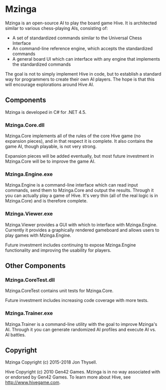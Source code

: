 # Mzinga #

Mzinga is an open-source AI to play the board game Hive. It is architected similar to various chess-playing AIs, consisting of:

* A set of standardized commands similar to the Universal Chess Interface
* An command-line reference engine, which accepts the standardized commands
* A general board UI which can interface with any engine that implements the standardized commands

The goal is not to simply implement Hive in code, but to establish a standard way for programmers to create their own AI players. The hope is that this will encourage explorations around Hive AI.

## Components ##

Mzinga is developed in C# for .NET 4.5.

### Mzinga.Core.dll ###

Mzinga.Core implements all of the rules of the core Hive game (no expansion pieces), and in that respect it is complete. It also contains the game AI, though playable, is not very strong.

Expansion pieces will be added eventually, but most future investment in Mzinga.Core will be to improve the game AI.

### Mzinga.Engine.exe ###

Mzinga.Engine is a command-line interface which can read input commands, send them to Mzinga.Core and output the results. Through it you can actually play a game of Hive. It's very thin (all of the real logic is in Mzinga.Core) and is therefore complete.

### Mzinga.Viewer.exe ###

Mzinga.Viewer provides a GUI with which to interface with Mzinga.Engine. Currently it provides a graphically rendered gameboard and allows users to play games with Mzinga.Engine.

Future investment includes continuing to expose Mzinga.Engine functionality and improving the usability for players.

## Other Components ##

### Mzinga.CoreTest.dll ###

Mzinga.CoreTest contains unit tests for Mzinga.Core.

Future investment includes increasing code coverage with more tests.

### Mzinga.Trainer.exe ###

Mzinga.Trainer is a command-line utility with the goal to improve Mzinga's AI. Through it you can generate randomized AI profiles and execute AI vs. AI battles.

## Copyright ##

Mzinga Copyright (c) 2015-2018 Jon Thysell.

Hive Copyright (c) 2010 Gen42 Games. Mzinga is in no way associated with or endorsed by Gen42 Games. To learn more about Hive, see http://www.hivegame.com.
